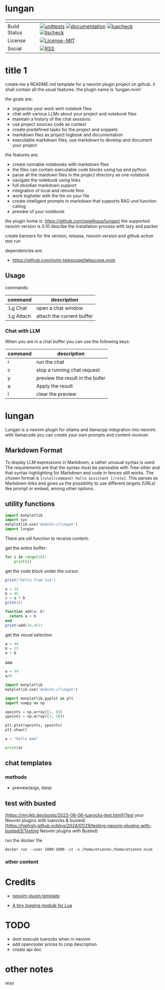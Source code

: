 # lungan

| <!-- -->     | <!-- -->                                                                                                                                                                                                                                                                                                                                                                                                                                                                                                                                                                                                                                                                                                                                                                                                                                                                                                                                                                                                                                                                                                                                                                                                                                                                                                                                                                                                                                                                                                                                                                                                                                                                                                                                              |
|--------------|-------------------------------------------------------------------------------------------------------------------------------------------------------------------------------------------------------------------------------------------------------------------------------------------------------------------------------------------------------------------------------------------------------------------------------------------------------------------------------------------------------------------------------------------------------------------------------------------------------------------------------------------------------------------------------------------------------------------------------------------------------------------------------------------------------------------------------------------------------------------------------------------------------------------------------------------------------------------------------------------------------------------------------------------------------------------------------------------------------------------------------------------------------------------------------------------------------------------------------------------------------------------------------------------------------------------------------------------------------------------------------------------------------------------------------------------------------------------------------------------------------------------------------------------------------------------------------------------------------------------------------------------------------------------------------------------------------------------------------------------------------|
| Build Status | [![unittests](https://img.shields.io/github/actions/workflow/status/spielhuus/lungan/busted.yml?branch=main&style=for-the-badge&label=Unittests)](https://github.com/spielhuus/lungan/actions/workflows/test.yml)  [![documentation](https://img.shields.io/github/actions/workflow/status/spielhuus/lungan/documentation.yml?branch=main&style=for-the-badge&label=Documentation)](https://github.com/spielhuus/lungan/actions/workflows/documentation.yml)  [![luacheck](https://img.shields.io/github/actions/workflow/status/spielhuus/lungan/luacheck.yml?branch=main&style=for-the-badge&label=Luacheck)](https://github.com/spielhuus/lungan/actions/workflows/luacheck.yml) [![llscheck](https://img.shields.io/github/actions/workflow/status/spielhuus/lungan/llscheck.yml?branch=main&style=for-the-badge&label=llscheck)](https://github.com/spielhuus/lungan/actions/workflows/llscheck.yml) |
| License      | [![License-MIT](https://img.shields.io/badge/License-MIT-blue?style=for-the-badge)](https://github.com/spielhuus/lungan/blob/main/LICENSE)                                                                                                                                                                                                                                                                                                                                                                                                                                                                                                                                                                                                                                                                                                                                                                                                                                                                                                                                                                                                                                                                                                                                                                                                                                                                                                                                                                                                                                                                                                                                                                            |
| Social       | [![RSS](https://img.shields.io/badge/rss-F88900?style=for-the-badge&logo=rss&logoColor=white)](https://github.com/spielhuus/lungan/commits/main/doc/news.txt.atom)                                                                                                                                                                                                                                                                                                                                                                                                                                                                                                                                                                                                                                                                                                                                                                                                                                                                                                                                                                                                                                                                                                                                                                                                                                                                                                                                                                                                                                                                                                                                                    |

# title 1

create me a README.md template for a neovim plugin project on github.
it shall contain all the usual features.
the plugin name is 'lungan.nvim'

the goals are:
- orgnanize your work wirh notebok files
- chat with various LLMs about your project and notebook files
- maintain a history of the chat sessions
- use project sources code as context
- create predefined tasks for the project and snippets
- markdown files as project logbook and documentation
- executable markdown files, use markdown to develop and document your project

the features are:
- create runnable notebooks with markdown files
- the files can contain executable code blocks using lua and python 
- parse all the mardown files in the project directory as one notebook
- navigate the notebook using links
- full obsidian markdown support
- integration of local and remote llms
- work togheter with the llm on your file
- create intelligent prompts in markdown that supports RAG und function calling
- preview of your notebook

the plugin home is: https://github.com/spielhuus/lungan/
the supported neovim version is 0.10
descibe the installation process with lazy and packer

create banners for the version, release, neovim  version and github action test run

dependencies are: 
- https://github.com/nvim-telescope/telescope.nvim



## Usage


commands:

| command    | description               |
|------------|---------------------------|
| :Lg Chat   | open a chat window        |
| :Lg Attach | attach the current buffer |


### Chat with LLM

When you are in a chat buffer you can use the following keys:


| command    | description                     |
|------------|---------------------------------|
| <C>r       | run the chat                    |
| <C>c       | stop a running chat request     |
| <C>y       | preview the result in the bufer |
| <C>a       | Apply the result                |
| <C>l       | clear the preview               |


# lungan

Lungan is a neovim plugin for ollama and llamacpp integration into neovim. 
with llamacode you can create your own prompts and content receiver. 



## Markdown Format

To display LLM expressions in Markdown, a rather unusual syntax is used.
The requirements are that the syntax must be parseable with Tree-sitter
and that syntax highlighting for Markdown and code in fences still works.
The chosen format is `[role](command) hello assistant [/role]`. This parses
as Markdown links and gives us the possibility to use different targets
(URLs) like prompt or embed, among other options.

## utility functions

```py
import matplotlib
import sys
matplotlib.use('module://lungan')
import lungan

```


There are util function to receive content:

get the entire buffer:

```py
for i in range(10):
    print(i)
```

get the code block under the cursor.

```lua
print("hello from lua") 
```

```lua
a = 24
b = 45
c = a + b
print(c)
```

```lua
function add(a, b)
  return a + b
end
print(add(24,45))
```


get the *visual* selection

```py
a = 44
b = 25
a + b
```
aaa

```py
a = 44
a/0
```

```py
import matplotlib
matplotlib.use('module://lungan')

import matplotlib.pyplot as plt
import numpy as np

xpoints = np.array([1, 8])
ypoints = np.array([3, 10])

plt.plot(xpoints, ypoints)
plt.show()
```


```py
a = "hello mom"
```

```py
print(a)
```

## chat templates

### methods

- preview(args, data)

## test with busted

[https://mrcjkb.dev/posts/2023-06-06-luarocks-test.html](Test your Neovim plugins with luarocks & busted)
[https://hiphish.github.io/blog/2024/01/29/testing-neovim-plugins-with-busted/](Testing Neovim plugins with Busted)

run the docker file

```docker
docker run --user 1000:1000 -it -v /home/etienne:/home/etienne nvim
```

### other content

# Credits

- [neovim plugin template](https://github.com/ColinKennedy/nvim-best-practices-plugin-template/tree/main)


- [A tiny logging module for Lua](https://github.com/rxi/log.lua)



# TODO

- dont execute luarocks when in neovim
- add openrouter prices to cmp description
- create api doc

# other notes

reso
